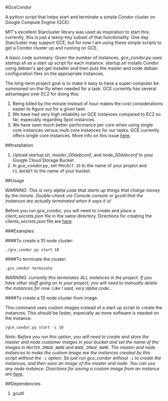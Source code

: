 #GceCondor

A python script that helps start and terminate a simple Condor cluster on Google Compute Engine (GCE).

MIT's excellent Starcluster library was used as inspiration to start this; currently, this is just a teeny-tiny subset of
 that functionality. One day Starcluster may support GCE, but for now I am using these simple scripts to get a Condor
 cluster up and running on GCE.

A basic code summary:  Given the number of instances, *gce_condor.py* uses *startup.sh* as a start up script for
 each instance.  *startup.sh* installs Condor using debian's apt-get installer and then puts the master and node debian
 configuration files on the appropriate instances.

The long-term project goal is to make it easy to have a super-computer be summoned on-the-fly when needed for a task.
GCE currently has several advantages over EC2 for doing this:

1.  Being billed by the minute instead of hour makes the cost considerations easier to figure out for a given task.
2.  We have had very high reliability on GCE instances compared to EC2 so far, especially regarding Spot instances.
3.  We have seen much better performance per core when using single core instances versus multi core instances for our
tasks.  GCE currently offers single core instances. More info on this issue [here][3].


##Installation

1. Upload *startup.sh*, *master_00debconf*, and *node_00debconf* to your Google Cloud Storage Bucket.
2. In *gce_condor.py*, set `PROJECT_ID` to the name of your project and `CS_BUCKET` to the name of your bucket.

##Usage


*WARNING: This is very alpha code that starts up things that charge money by the minute.  Double-check via Console
 console or gcutil that the instances are actually terminated when it says it is!*

Before you run gce_condor, you will need to create and place a *client_secrets.json* file in the same
 directory. Directions for creating the *clients_secrets.json* file are [here][1].

###Examples:

####To create a 10 node cluster:

    ./gce_condor.py start 10

####To terminate the cluster:

    .gce_condor terminate

*WARNING:  currently this terminates ALL instances in the project. If you have other stuff going on in your project,
you will need to manually delete the instances for now. Like I said, very alpha code...*

####To create a 10 node cluster from image:

This command uses custom images instead of a start up script to create the instances. This *should* be faster, especially
 as more software is needed on the instance.

    /gce_condor.py start -i 10

*Note:  Before you run this option, you will need to create and store the master and node customer images in your bucket and set
the name of the images in `MASTER_IMAGE_NAME` and `NODE_IMAGE_NAME`.  The master and node instances to make the custom image
are the instances created by this script without the `-i` option.  So just run gce_condor without `-i` to create the instances,
and then save an image of the master and node. You can use any node instance.  Directions for saving a custom image from an
instance are [here][2]*.

##Dependencies

1. gcutil



[1]: https://developers.google.com/compute/docs/api/python_guide#authorization
[2]: https://developers.google.com/compute/docs/images#installinganimage
[3]: http://stackoverflow.com/questions/17007062/memory-intense-jobs-scaling-poorly-on-multi-core-cloud-instances-ec2-gce-rack